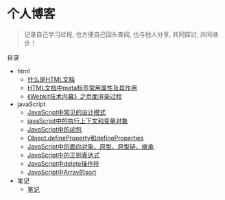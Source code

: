 # 个人博客

> 记录自己学习过程, 也方便自己回头查阅, 也与他人分享, 共同探讨, 共同进步！

目录

* html
    * [什么是HTML文档](https://github.com/sunzhaoye/blog/issues/1)
    * [HTML文档中meta标签常用属性及其作用](https://github.com/sunzhaoye/blog/issues/2)
    * [《Webkit技术内幕》之页面渲染过程](https://github.com/sunzhaoye/blog/issues/13)
* javaScript
    * [JavaScript中常见的设计模式](https://github.com/sunzhaoye/blog/issues/16)
    * [javaScript中的执行上下文和变量对象](https://github.com/sunzhaoye/blog/issues/14)
    * [JavaScript中的闭包](https://github.com/sunzhaoye/blog/issues/12)
    * [Object.defineProperty和defineProperties](https://github.com/sunzhaoye/blog/issues/8)
    * [JavaScript中的面向对象、原型、原型链、继承](https://github.com/sunzhaoye/blog/issues/10)
    * [JavaScript中的正则表达式](https://github.com/sunzhaoye/blog/issues/11)
    * [JavaScript中delete操作符](https://github.com/sunzhaoye/blog/issues/3)
    * [JavaScript中Array的sort](https://github.com/sunzhaoye/blog/issues/4)
* 笔记
	* [笔记](https://github.com/sunzhaoye/blog/tree/master/notes)